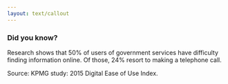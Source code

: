 ```yaml
---
layout: text/callout
---
```

### Did you know?

Research shows that 50% of users of government services have difficulty finding information online. Of those, 24% resort to making a telephone call.

Source: KPMG study: 2015 Digital Ease of Use Index.
